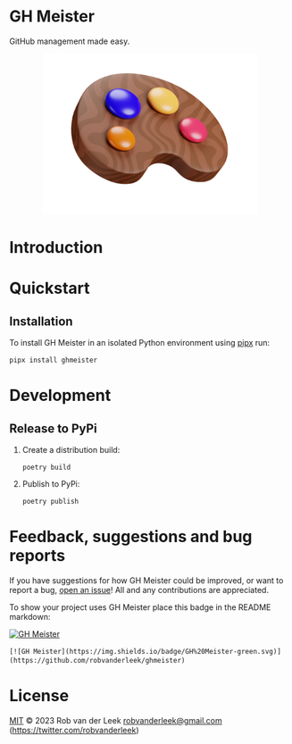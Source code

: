 # GH Meister

GitHub management made easy.

<div align="center">
  <img src="docs/gh-meister-logo.png" width="384"/>
</div>

# Introduction

# Quickstart

## Installation

To install GH Meister in an isolated Python environment using
[pipx](https://pipx.pypa.io/stable/) run:

```shell
pipx install ghmeister
```

# Development

## Release to PyPi

1. Create a distribution build:
    ```shell
    poetry build
    ```

2. Publish to PyPi:
    ```shell
    poetry publish
    ```

# Feedback, suggestions and bug reports

If you have suggestions for how GH Meister could be improved, or want to
report a bug, [open an
issue](https://github.com/robvanderleek/ghmeister/issues)! All and any
contributions are appreciated.

To show your project uses GH Meister place this badge in the README markdown:

[![GH Meister](https://img.shields.io/badge/GH%20Meister-green.svg)](https://github.com/robvanderleek/ghmeister)

```
[![GH Meister](https://img.shields.io/badge/GH%20Meister-green.svg)](https://github.com/robvanderleek/ghmeister)
```

# License

[MIT](LICENSE) © 2023 Rob van der Leek <robvanderleek@gmail.com>
(https://twitter.com/robvanderleek)
